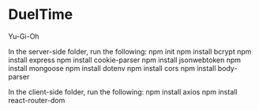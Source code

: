# DuelTime
Yu-Gi-Oh

In the server-side folder, run the following:
  npm init
  npm install bcrypt
  npm install express
  npm install cookie-parser
  npm install jsonwebtoken
  npm install mongoose
  npm install dotenv
  npm install cors
  npm install body-parser
 
 In the client-side folder, run the following:
  npm install axios
  npm install react-router-dom
